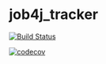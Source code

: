 # job4j_tracker

[![Build Status](https://travis-ci.com/ArtemShDev/job4j_tracker.svg?branch=master)](https://travis-ci.com/ArtemShDev/job4j_tracker)

[![codecov](https://codecov.io/gh/ArtemShDev/job4j_tracker/branch/master/graph/badge.svg?token=1N131PW7NY)](https://codecov.io/gh/ArtemShDev/job4j_tracker)
